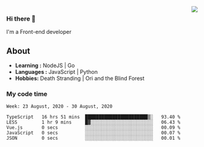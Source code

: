 <img align='right' src="https://github-readme-stats.vercel.app/api?username=strugglebak&show_icons=true">

### Hi there 👋

I'm a Front-end developer

## About

-  **Learning :** NodeJS | Go
-  **Languages :** JavaScript | Python
-  **Hobbies:** Death Stranding | Ori and the Blind Forest

### My code time

<!--START_SECTION:waka-->
```text
Week: 23 August, 2020 - 30 August, 2020

TypeScript   16 hrs 51 mins  ███████████████████████▒░   93.40 % 
LESS         1 hr 9 mins     █▓░░░░░░░░░░░░░░░░░░░░░░░   06.43 % 
Vue.js       0 secs          ░░░░░░░░░░░░░░░░░░░░░░░░░   00.09 % 
JavaScript   0 secs          ░░░░░░░░░░░░░░░░░░░░░░░░░   00.07 % 
JSON         0 secs          ░░░░░░░░░░░░░░░░░░░░░░░░░   00.01 % 
```
<!--END_SECTION:waka-->

